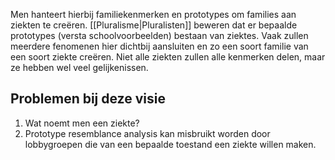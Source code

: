 Men hanteert hierbij familiekenmerken en prototypes om families aan ziekten te creëren. [[Pluralisme|Pluralisten]] beweren dat er bepaalde prototypes (versta schoolvoorbeelden) bestaan van ziektes. Vaak zullen meerdere fenomenen hier dichtbij aansluiten en zo een soort familie van een soort ziekte creëren. Niet alle ziekten zullen alle kenmerken delen, maar ze hebben wel veel gelijkenissen. 

## Problemen bij deze visie
1. Wat noemt men een ziekte?
2. Prototype resemblance analysis kan misbruikt worden door lobbygroepen die van een bepaalde toestand een ziekte willen maken.